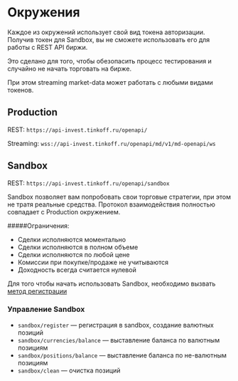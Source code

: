 # Окружения

Каждое из окружений использует свой вид токена авторизации. Получив токен для Sandbox, вы не сможете использовать его для работы с REST API биржи.

Это сделано для того, чтобы обезопасить процесс тестирования и случайно не начать торговать на бирже.

При этом streaming market-data может работать с любыми видами токенов.

## Production

REST: `https://api-invest.tinkoff.ru/openapi/`

Streaming: `wss://api-invest.tinkoff.ru/openapi/md/v1/md-openapi/ws`

## Sandbox

REST: `https://api-invest.tinkoff.ru/openapi/sandbox`

Sandbox позволяет вам попробовать свои торговые стратегии, при этом не тратя реальные средства. Протокол взаимодействия полностью совпадает с Production окружением.

#####Ограничения:

* Сделки исполняются моментально
* Сделки исполняются в полном объеме
* Сделки исполняются по любой цене
* Комиссии при покупке/продаже не учитываются
* Доходность всегда считается нулевой

Для того чтобы начать использовать Sandbox, необходимо вызвать [метод регистрации](https://tinkoff.github.io/invest-openapi/swagger-ui/#/sandbox/post_sandbox_register)

### Управление Sandbox

* `sandbox/register` — регистрация в sandbox, создание валютных позиций
* `sandbox/currencies/balance` — выставление баланса по валютным позициям
* `sandbox/positions/balance` — выставление баланса по не-валютным позициям
* `sandbox/clean` — очистка позиций
